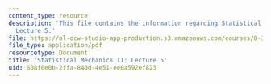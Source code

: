 ```yaml
---
content_type: resource
description: 'This file contains the information regarding Statistical Mechanics II:
  Lecture 5.'
file: https://ol-ocw-studio-app-production.s3.amazonaws.com/courses/8-334-statistical-mechanics-ii-statistical-physics-of-fields-spring-2014/608f0e0b2ffa840d4e51ee0a592ef823_MIT8_334S14_Lec5.pdf
file_type: application/pdf
resourcetype: Document
title: 'Statistical Mechanics II: Lecture 5'
uid: 608f0e0b-2ffa-840d-4e51-ee0a592ef823
---
```

